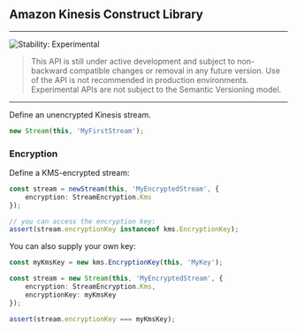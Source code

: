 ## Amazon Kinesis Construct Library
<!--BEGIN STABILITY BANNER-->

---

![Stability: Experimental](https://img.shields.io/badge/stability-Experimental-important.svg?style=for-the-badge)

> This API is still under active development and subject to non-backward
> compatible changes or removal in any future version. Use of the API is not recommended in production
> environments. Experimental APIs are not subject to the Semantic Versioning model.

---
<!--END STABILITY BANNER-->

Define an unencrypted Kinesis stream.

```ts
new Stream(this, 'MyFirstStream');
```

### Encryption

Define a KMS-encrypted stream:

```ts
const stream = newStream(this, 'MyEncryptedStream', {
    encryption: StreamEncryption.Kms
});

// you can access the encryption key:
assert(stream.encryptionKey instanceof kms.EncryptionKey);
```

You can also supply your own key:

```ts
const myKmsKey = new kms.EncryptionKey(this, 'MyKey');

const stream = new Stream(this, 'MyEncryptedStream', {
    encryption: StreamEncryption.Kms,
    encryptionKey: myKmsKey
});

assert(stream.encryptionKey === myKmsKey);
```


